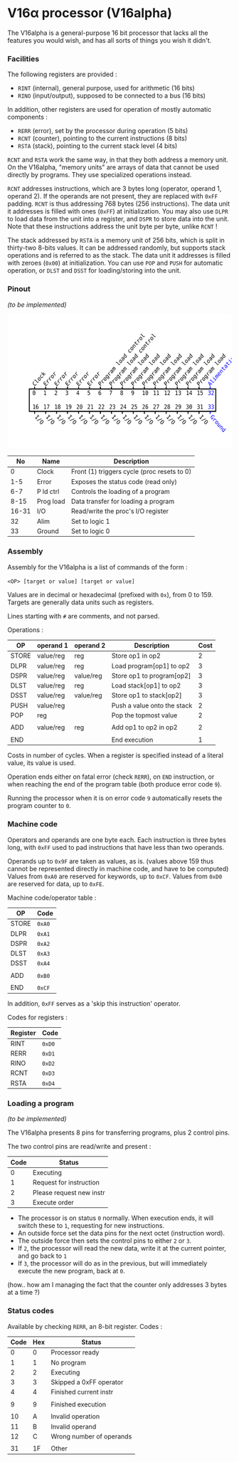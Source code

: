 V16α processor (V16alpha)
=========================

The V16alpha is a general-purpose 16 bit processor that lacks all the
features you would wish, and has all sorts of things you wish it didn't.


### Facilities

The following registers are provided :

 - `RINT` (internal), general purpose, used for arithmetic (16 bits)
 - `RINO` (input/output), supposed to be connected to a bus (16 bits)
 
In addition, other registers are used for operation of mostly automatic
components :
 
 - `RERR` (error), set by the processor during operation (5 bits)
 - `RCNT` (counter), pointing to the current instructions (8 bits)
 - `RSTA` (stack), pointing to the current stack level (4 bits)

`RCNT` and `RSTA` work the same way, in that they both address a memory
unit. On the V16alpha, "memory units" are arrays of data that cannot be
used directly by programs. They use specialized operations instead.

`RCNT` addresses instructions, which are 3 bytes long (operator, 
operand 1, operand 2). If the operands are not present, they are
replaced with `0xFF` padding. `RCNT` is thus addressing 768 bytes
(256 instructions). The data unit it addresses is filled with ones
(`0xFF`) at initialization. You may also use `DLPR` to load data from
the unit into a register, and `DSPR` to store data into the unit.
Note that these instructions address the unit byte per byte, unlike
`RCNT` !

The stack addressed by `RSTA` is a memory unit of 256 bits, which is
split in thirty-two 8-bits values. It can be addressed randomly, but
supports stack operations and is referred to as the stack. The data
unit it addresses is filled with zeroes (`0x00`) at initialization.
You can use `POP` and `PUSH` for automatic operation, or `DLST` and
`DSST` for loading/storing into the unit.

### Pinout

*(to be implemented)*

<img src="./v16alpha_pinout.svg" width="100%" height="300">


| No  | Name    | Description                                 |
|-----|---------|---------------------------------------------|
| 0   |Clock    | Front (1) triggers cycle (proc resets to 0) |
|1-5  |Error    | Exposes the status code (read only)         |
|6-7  |P ld ctrl| Controls the loading of a program           |
|8-15 |Prog load| Data transfer for loading a program         |
|16-31| I/O     | Read/write the proc's I/O register          |
|32   | Alim    | Set to logic 1                              |
|33   | Ground  | Set to logic 0                              |

### Assembly

Assembly for the V16alpha is a list of commands of the form :

`<OP> [target or value] [target or value]`

Values are in decimal or hexadecimal (prefixed with `0x`), from 0
to 159. Targets are generally data units such as registers.

Lines starting with `#` are comments, and not parsed.

Operations :

|  OP   | operand 1 | operand 2 | Description                 | Cost |
|-------|-----------|-----------|-----------------------------|------|
| STORE | value/reg | reg       | Store op1 in op2            | 2    |
| DLPR  | value/reg | reg       | Load program[op1] to op2    | 3    |
| DSPR  | value/reg | value/reg | Store op1 to program[op2]   | 3    |
| DLST  | value/reg | reg       | Load stack[op1] to op2      | 3    |
| DSST  | value/reg | value/reg | Store op1 to stack[op2]     | 3    |
| PUSH  | value/reg |           | Push a value onto the stack | 2    |
| POP   | reg       |           | Pop the topmost value       | 2    |
|       |           |           |                             |      |
| ADD   | value/reg | reg       | Add op1 to op2 in op2       | 2    |
|       |           |           |                             |      |
| END   |           |           | End execution               | 1    |

Costs in number of cycles. When a register is specified instead of a
literal value, its value is used.

Operation ends either on fatal error (check `RERR`), on `END`
instruction, or when reaching the end of the program table
(both produce error code `9`).

Running the processor when it is on error code `9` automatically resets
the program counter to `0`.

### Machine code

Operators and operands are one byte each. Each instruction is three
bytes long, with `0xFF` used to pad instructions that have less than
two operands.

Operands up to `0x9F` are taken as values, as is.
(values above 159 thus cannot be represented directly in machine code,
and have to be computed)
Values from `0xA0` are reserved for keywords, up to `0xCF`.
Values from `0xD0` are reserved for data, up to `0xFE`.

Machine code/operator table :

|  OP   | Code |
|-------|------|
| STORE |`0xA0`|
| DLPR  |`0xA1`|
| DSPR  |`0xA2`|
| DLST  |`0xA3`|
| DSST  |`0xA4`|
|       |      |
| ADD   |`0xB0`|
|       |      |
| END   |`0xCF`|

In addition, `0xFF` serves as a 'skip this instruction' operator.

Codes for registers :

| Register | Code |
|----------|------|
| RINT     |`0xD0`|
| RERR     |`0xD1`|
| RINO     |`0xD2`|
| RCNT     |`0xD3`|
| RSTA     |`0xD4`|

### Loading a program

*(to be implemented)*

The V16alpha presents 8 pins for transferring programs, plus 2 control pins.

The two control pins are read/write and present :

|Code| Status                   |
|----|--------------------------|
| 0  | Executing                |
| 1  | Request for instruction  |
| 2  | Please request new instr |
| 3  | Execute order            |

 - The processor is on status `0` normally. When execution ends, it will switch
these to `1`, requesting for new instructions. 
 - An outside force set the data pins for the next octet (instruction word).
 - The outside force then sets the control pins to either `2` or `3`.
 - If `2`, the processor will read the new data, write it at the current
   pointer, and go back to `1`
 - If `3`, the processor will do as in the previous, but will immediately
   execute the new program, back at `0`.

(how.. how am I managing the fact that the counter only addresses 3 bytes
  at a time ?)
   
### Status codes

Available by checking `RERR`, an 8-bit register. Codes :

| Code | Hex | Status                   |
|------|-----|--------------------------|
| 0    | 0   | Processor ready          |
| 1    | 1   | No program               |
| 2    | 2   | Executing                |
| 3    | 3   | Skipped a 0xFF operator  |
| 4    | 4   | Finished current instr   |
|      |     |                          |
| 9    | 9   | Finished execution       |
|      |     |                          |
| 10   | A   | Invalid operation        |
| 11   | B   | Invalid operand          |
| 12   | C   | Wrong number of operands |
|      |     |                          |
| 31   | 1F  | Other                    |







